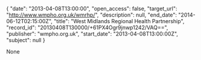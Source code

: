 {
  "date": "2013-04-08T13:00:00", 
  "open_access": false, 
  "target_url": "http://www.wmpho.org.uk/wmrhp/", 
  "description": null, 
  "end_date": "2014-06-12T02:15:00Z", 
  "title": "West Midlands Regional Health Partnership", 
  "record_id": "20130408T130000/+61PX4Ogr9jnwp1242/VAQ==", 
  "publisher": "wmpho.org.uk", 
  "start_date": "2013-04-08T13:00:00Z", 
  "subject": null
}

None
